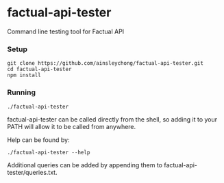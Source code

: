 factual-api-tester
==================

Command line testing tool for Factual API

### Setup

    git clone https://github.com/ainsleychong/factual-api-tester.git
    cd factual-api-tester
    npm install
    
### Running
    
    ./factual-api-tester

factual-api-tester can be called directly from the shell, so adding it to your PATH will allow it to be called from anywhere.

Help can be found by:

    ./factual-api-tester --help

Additional queries can be added by appending them to factual-api-tester/queries.txt.
